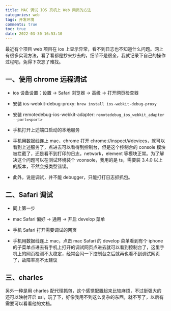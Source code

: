 ```yaml
---
title: MAC 调试 IOS 真机上 Web 网页的方法
categories: web
tags: 开发环境
comments: true
toc: true
date: 2022-03-30 16:53:10
---
```

最近有个项目 web 项目在 ios 上显示异常，看不到日志也不知道什么问题。网上有很多实现方法，看了看都是抄来抄去的，细节不是很全，我就记录下自己的操作过程吧，免得下次忘了难找。

## 一、使用 chrome 远程调试

- ios 设备设置：设置 -> Safari 浏览器 -> 高级 -> 打开网页检查器
  
- 安装 ios-webkit-debug-proxy: `brew install ios-webkit-debug-proxy`

- 安装 remotedebug-ios-webkit-adapter: `remotedebug_ios_webkit_adapter --port=<port>`

- 手机打开上述端口启动的本地服务

- 手机用数据线连上 mac，chrome 打开 chrome://inspect/#devices，就可以看到上述服务了，点进去可以看得到控制台，但是这个控制台的 console 模块被拦截了，还是看不到打印的日志，network，element 等模块正常。为了解决这个问题可以在测试环境装个 vconsole，我用的是 ts，需要装 3.4.0 以上的版本，不然会报类型错误。

- 此外，说是调试，并不能 debugger，只能打打日志抓抓包。

## 二、Safari 调试

- 同上第一步

- mac Safari 偏好 -> 通用 -> 开启 develop 菜单

- 手机 Safari 打开需要调试的网页

- 手机用数据线连上 mac，点击 mac Safari 的 develop 菜单看到有个 iphone 的子菜单点进去有手机上打开的调试网页点进去就可以看到控制台了，这里手机上的网页检测不太稳定，经常会闪一下控制台之后就再也看不到调试网页了，故障率高不太建议

## 三、charles

另外一种是用 charles 配代理抓包，这个感觉配置起来比较麻烦，不过挺强大的还可以映射开启 ssl，玩了下，好像我用不到这么复杂的东西，就不写了，以后有需要可以看看他的文档。